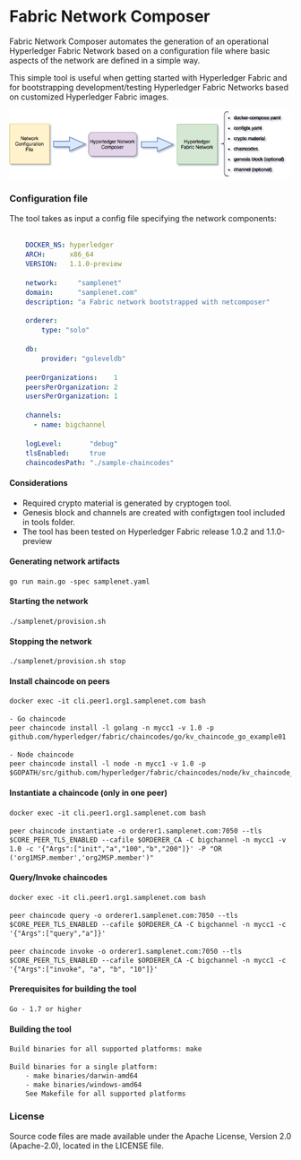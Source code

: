 # Fabric Network Composer

Fabric Network Composer automates the generation of an operational Hyperledger Fabric Network based on a configuration file where basic aspects of the network are defined in a simple way.

This simple tool is useful when getting started with Hyperledger Fabric and for bootstrapping development/testing Hyperledger Fabric Networks based on customized Hyperledger Fabric images.

![Hyperledger Network Composer flow](netcomposer.png)

### Configuration file

The tool takes as input a config file specifying the network components:

```yaml

    DOCKER_NS: hyperledger
    ARCH:      x86_64
    VERSION:   1.1.0-preview

    network:     "samplenet"
    domain:      "samplenet.com"
    description: "a Fabric network bootstrapped with netcomposer"

    orderer:
        type: "solo"

    db:
        provider: "goleveldb"

    peerOrganizations:    1
    peersPerOrganization: 2
    usersPerOrganization: 1

    channels:
      - name: bigchannel

    logLevel:       "debug"
    tlsEnabled:     true
    chaincodesPath: "./sample-chaincodes"

```

#### Considerations

- Required crypto material is generated by cryptogen tool.   
- Genesis block and channels are created with configtxgen tool included in tools folder.  
- The tool has been tested on Hyperledger Fabric release 1.0.2 and 1.1.0-preview


#### Generating network artifacts

    go run main.go -spec samplenet.yaml

#### Starting the network

    ./samplenet/provision.sh

#### Stopping the network

    ./samplenet/provision.sh stop
    
#### Install chaincode on peers

    docker exec -it cli.peer1.org1.samplenet.com bash

    - Go chaincode
    peer chaincode install -l golang -n mycc1 -v 1.0 -p github.com/hyperledger/fabric/chaincodes/go/kv_chaincode_go_example01

    - Node chaincode
    peer chaincode install -l node -n mycc1 -v 1.0 -p $GOPATH/src/github.com/hyperledger/fabric/chaincodes/node/kv_chaincode_node_example01

#### Instantiate a chaincode (only in one peer)

    docker exec -it cli.peer1.org1.samplenet.com bash

    peer chaincode instantiate -o orderer1.samplenet.com:7050 --tls $CORE_PEER_TLS_ENABLED --cafile $ORDERER_CA -C bigchannel -n mycc1 -v 1.0 -c '{"Args":["init","a","100","b","200"]}' -P "OR ('org1MSP.member','org2MSP.member')"

#### Query/Invoke chaincodes

    docker exec -it cli.peer1.org1.samplenet.com bash

    peer chaincode query -o orderer1.samplenet.com:7050 --tls $CORE_PEER_TLS_ENABLED --cafile $ORDERER_CA -C bigchannel -n mycc1 -c '{"Args":["query","a"]}'

    peer chaincode invoke -o orderer1.samplenet.com:7050 --tls $CORE_PEER_TLS_ENABLED --cafile $ORDERER_CA -C bigchannel -n mycc1 -c '{"Args":["invoke", "a", "b", "10"]}'

#### Prerequisites for building the tool

    Go - 1.7 or higher

#### Building the tool

    Build binaries for all supported platforms: make

    Build binaries for a single platform:
        - make binaries/darwin-amd64
        - make binaries/windows-amd64
        See Makefile for all supported platforms

### License

Source code files are made available under the Apache License, Version 2.0 (Apache-2.0), located in the LICENSE file.
